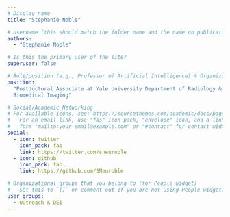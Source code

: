 ```yaml
---
# Display name
title: "Stephanie Noble"

# Username (this should match the folder name and the name on publications)
authors:
  - "Stephanie Noble"

# Is this the primary user of the site?
superuser: false

# Role/position (e.g., Professor of Artificial Intelligence) & Organizations/Affiliations
position:
  "Postdoctoral Associate at Yale University Department of Radiology &
  Biomedical Imaging"

# Social/Academic Networking
# For available icons, see: https://sourcethemes.com/academic/docs/page-builder/#icons
#   For an email link, use "fas" icon pack, "envelope" icon, and a link in the
#   form "mailto:your-email@example.com" or "#contact" for contact widget.
social:
  - icon: twitter
    icon_pack: fab
    link: https://twitter.com/sneuroble
  - icon: github
    icon_pack: fab
    link: https://github.com/SNeuroble

# Organizational groups that you belong to (for People widget)
#   Set this to `[]` or comment out if you are not using People widget.
user_groups:
  - Outreach & DEI
---
```

